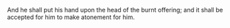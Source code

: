 And he shall put his hand upon the head of the burnt offering; and it shall be accepted for him to make atonement for him.

